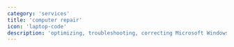 ```yaml
---
category: 'services'
title: 'computer repair'
icon: 'laptop-code'
description: 'optimizing, troubleshooting, correcting Microsoft Windows, MacOS, Linux and various applications'
---
```

